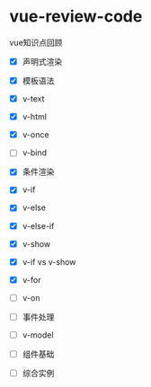 # vue-review-code

vue知识点回顾

- [x] 声明式渲染

- [x] 模板语法

- [x] v-text

- [x] v-html

- [x] v-once

- [ ] v-bind

- [x] 条件渲染

- [x] v-if

- [x] v-else

- [x] v-else-if

- [x] v-show

- [x] v-if vs v-show

- [x] v-for

- [ ] v-on

- [ ] 事件处理

- [ ] v-model

- [ ] 组件基础

- [ ] 综合实例